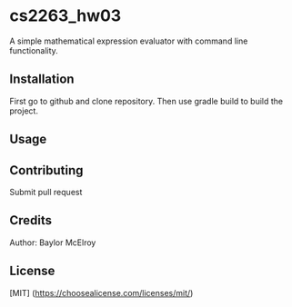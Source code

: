 
# cs2263_hw03

A simple mathematical expression evaluator with command line functionality.

## Installation

First go to github and clone repository. Then use gradle build to build the project.

## Usage

## Contributing

Submit pull request

## Credits

Author: Baylor McElroy

## License
[MIT]
(https://choosealicense.com/licenses/mit/)
